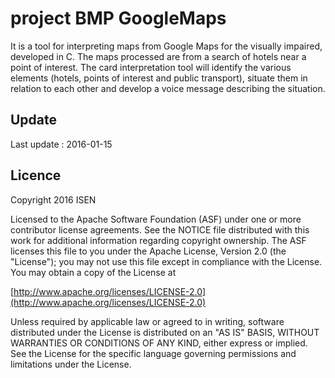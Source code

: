 # project BMP GoogleMaps
It is a tool for interpreting maps from Google Maps for the visually impaired, developed in C. The maps processed are from a search of hotels near a point of interest. The card interpretation tool will identify the various elements (hotels, points of interest and public transport), situate them in relation to each other and develop a voice message describing the situation.


## Update
Last update : 2016-01-15

## Licence

Copyright 2016 ISEN

Licensed to the Apache Software Foundation (ASF) under one or more contributor license agreements. See the NOTICE file distributed with this work for additional information regarding copyright ownership. The ASF licenses this file to you under the Apache License, Version 2.0 (the "License"); you may not use this file except in compliance with the License. You may obtain a copy of the License at

[http://www.apache.org/licenses/LICENSE-2.0](http://www.apache.org/licenses/LICENSE-2.0)

Unless required by applicable law or agreed to in writing, software distributed under the License is distributed on an "AS IS" BASIS, WITHOUT WARRANTIES OR CONDITIONS OF ANY KIND, either express or implied. See the License for the specific language governing permissions and limitations under the License.
